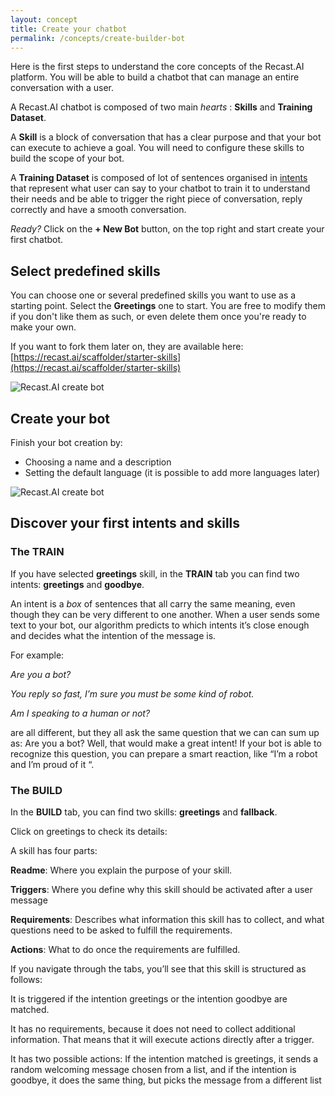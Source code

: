 ```yaml
---
layout: concept
title: Create your chatbot
permalink: /concepts/create-builder-bot
---
```


Here is the first steps to understand the core concepts of the Recast.AI platform. You will be able to build a chatbot that can manage an entire conversation with a user.

A Recast.AI chatbot is composed of two main *hearts* : **Skills** and **Training Dataset**.

A **Skill** is a block of conversation that has a clear purpose and that your bot can execute to achieve a goal. You will need to configure these skills to build the scope of your bot.

A **Training Dataset** is composed of lot of sentences organised in [intents](https://recastai.github.io/docs/concepts/intent) that represent what user can say to your chatbot to train it to understand their needs and be able to trigger the right piece of conversation, reply correctly and have a smooth conversation.

*Ready?* Click on the **+ New Bot** button, on the top right and start create your first chatbot.

## Select predefined skills

You can choose one or several predefined skills you want to use as a starting point. Select the **Greetings** one to start.
You are free to modify them if you don't like them as such, or even delete them once you're ready to make your own.

If you want to fork them later on, they are available here: [https://recast.ai/scaffolder/starter-skills](https://recast.ai/scaffolder/starter-skills)

![Recast.AI create bot](https://cdn.recast.ai/man/introduction/predefined-skills.png)

## Create your bot

Finish your bot creation by:
* Choosing a name and a description
* Setting the default language (it is possible to add more languages later)

![Recast.AI create bot](https://cdn.recast.ai/man/recast-ai-create-builder-3-body.png)

## Discover your first intents and skills

### The TRAIN

If you have selected **greetings** skill, in the **TRAIN** tab you can find two intents: **greetings** and **goodbye**.

An intent is a *box* of sentences that all carry the same meaning, even though they can be very different to one another. When a user sends some text to your bot, our algorithm predicts to which intents it’s close enough and decides what the intention of the message is.

For example:

*Are you a bot?*

*You reply so fast, I’m sure you must be some kind of robot.*

*Am I speaking to a human or not?*

are all different, but they all ask the same question that we can can sum up as: Are you a bot? Well, that would make a great intent! If your bot is able to recognize this question, you can prepare a smart reaction, like “I’m a robot and I’m proud of it “.

### The BUILD

In the **BUILD** tab, you can find two skills: **greetings** and **fallback**.

Click on greetings to check its details:

A skill has four parts:

**Readme**: Where you explain the purpose of your skill.

**Triggers**: Where you define why this skill should be activated after a user message

**Requirements**: Describes what information this skill has to collect, and what questions need to be asked to fulfill the requirements.

**Actions**: What to do once the requirements are fulfilled.


If you navigate through the tabs, you’ll see that this skill is structured as follows:

It is triggered if the intention greetings or the intention goodbye are matched.

It has no requirements, because it does not need to collect additional information. That means that it will execute actions directly after a trigger.

It has two possible actions: If the intention matched is greetings, it sends a random welcoming message chosen from a list, and if the intention is goodbye, it does the same thing, but picks the message from a different list

